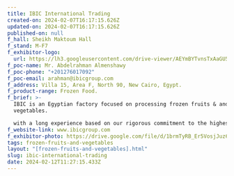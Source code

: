 ```yaml
---
title: IBIC International Trading
created-on: 2024-02-07T16:17:15.626Z
updated-on: 2024-02-07T16:17:15.626Z
published-on: null
f_hall: Sheikh Maktoum Hall
f_stand: M-F7
f_exhibitor-logo:
  url: https://lh3.googleusercontent.com/drive-viewer/AEYmBYTvnsTxAaGU5UR91Nj3lH0AMkQLcud2uI1z57LE5WjxFN9qhj823eNKq1AzwANoeAMU8fs0WCMh3cINPBSmgW0MdfAMPg=s1600
f_poc-name: Mr. Abdelrahman Almenshawy
f_poc-phone: "+201276017092"
f_poc-email: arahman@ibicgroup.com
f_address: Villa 15, Area F, North 90, New Cairo, Egypt.
f_product-range: Frozen Food.
f_brief: >-
  IBIC is an Egyptian factory focused on processing frozen fruits & and
  vegetables.

  with a long experience based on our rigorous commitment to the highest standards of quality, we insist on controlling the production cycle from farm to final product, with visibility and quality assurance at each phase.
f_website-link: www.ibicgroup.com
f_exhibitor-photo: https://drive.google.com/file/d/1brmTyRB_Er5VosjJuz63oNaCKEl6FGzu/view?usp=drive_link
tags: frozen-fruits-and-vegetables
layout: "[frozen-fruits-and-vegetables].html"
slug: ibic-international-trading
date: 2024-02-12T11:27:15.433Z
---
```

